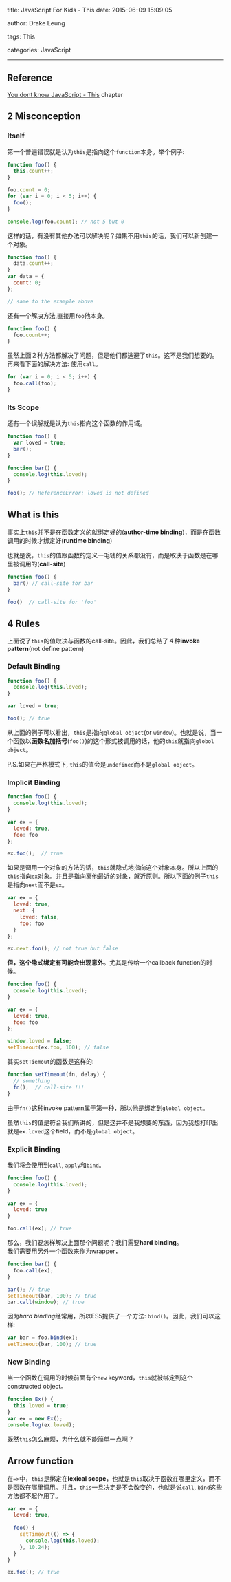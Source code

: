 title: JavaScript For Kids - This
date: 2015-06-09 15:09:05

author: Drake Leung

tags: This

categories: JavaScript

---

## Reference
[You dont know JavaScript - This](https://github.com/getify/You-Dont-Know-JS/blob/master/this%20&%20object%20prototypes/README.md#you-dont-know-js-this--object-prototypes) chapter

## 2 Misconception
### Itself
第一个普遍错误就是认为`this`是指向这个`function`本身。举个例子:
```javascript
function foo() {
  this.count++;
}

foo.count = 0;
for (var i = 0; i < 5; i++) {
  foo();
}

console.log(foo.count); // not 5 but 0
```

这样的话，有没有其他办法可以解决呢？如果不用`this`的话，我们可以新创建一个对象。
```javascript
function foo() {
  data.count++;
}
var data = {
  count: 0;
};

// same to the example above
```
还有一个解决方法,直接用`foo`他本身。
```javascript
function foo() {
  foo.count++;
}
```
虽然上面２种方法都解决了问题，但是他们都逃避了`this`。这不是我们想要的。　　
再来看下面的解决方法: 使用`call`。
```javascript
for (var i = 0; i < 5; i++) {
  foo.call(foo);
}
```

### Its Scope
还有一个误解就是认为`this`指向这个函数的作用域。
```javascript
function foo() {
  var loved = true;
  bar();
}

function bar() {
  console.log(this.loved);
}

foo(); // ReferenceError: loved is not defined
```

## What is this
事实上`this`并不是在函数定义的就绑定好的(**author-time binding**)，而是在函数调用的时候才绑定好(**runtime binding**)

也就是说，`this`的值跟函数的定义一毛钱的关系都没有，而是取决于函数是在哪里被调用的(**call-site**)
```javascript
function foo() {
  bar() // call-site for bar
}

foo()  // call-site for 'foo'
```

## 4 Rules
上面说了`this`的值取决与函数的call-site。因此，我们总结了４种**invoke pattern**(not define pattern)

### Default Binding
```javascript
function foo() {
  console.log(this.loved);
}

var loved = true;

foo(); // true
```
从上面的例子可以看出，`this`是指向`global object`(or `window`)。也就是说，当一个函数以**函数名加括号**(`foo()`)的这个形式被调用的话，他的`this`就指向`globol object`。

P.S.如果在严格模式下, `this`的值会是`undefined`而不是`global object`。

### Implicit Binding
```javascript
function foo() {
  console.log(this.loved);
}

var ex = {
  loved: true,
  foo: foo
};

ex.foo();  // true
```
如果是调用一个对象的方法的话，`this`就隐式地指向这个对象本身。所以上面的`this`指向`ex`对象。并且是指向离他最近的对象，就近原则。所以下面的例子`this`是指向`next`而不是`ex`。
```javascript
var ex = {
  loved: true,
  next: {
    loved: false,
    foo: foo
  }
};

ex.next.foo(); // not true but false
```
**但，这个隐式绑定有可能会出现意外**。尤其是传给一个callback function的时候。
```javascript
function foo() {
  console.log(this.loved);
}

var ex = {
  loved: true,
  foo: foo
};

window.loved = false;
setTimeout(ex.foo, 100); // false
```
其实`setTiemout`的函数是这样的:
```javascript
function setTimeout(fn, delay) {
  // something
  fn();  // call-site !!!
}
```
由于`fn()`这种invoke pattern属于第一种，所以他是绑定到`global object`。

虽然`this`的值是符合我们所讲的，但是这并不是我想要的东西，因为我想打印出就是`ex.loved`这个field，而不是`global object`。

### Explicit Binding
我们将会使用到`call`, `apply`和`bind`。

```javascript
function foo() {
  console.log(this.loved);
}

var ex = {
  loved: true
}

foo.call(ex); // true
```

那么，我们要怎样解决上面那个问题呢？我们需要**hard binding**。  
我们需要用另外一个函数来作为wrapper，
```javascript
function bar() {
  foo.call(ex);
}

bar(); // true
setTimeout(bar, 100); // true
bar.call(window); // true
```

因为*hard binding*经常用，所以ES5提供了一个方法: `bind()`。因此，我们可以这样:
```javascript
var bar = foo.bind(ex);
setTimeout(bar, 100); // true
```
### New Binding
当一个函数在调用的时候前面有个`new` keyword，`this`就被绑定到这个constructed object。
```javascript
function Ex() {
  this.loved = true;
}
var ex = new Ex();
console.log(ex.loved);
```
既然`this`怎么麻烦，为什么就不能简单一点啊？

## Arrow function
在`=>`中，`this`是绑定在**lexical scope**，也就是`this`取决于函数在哪里定义，而不是函数在哪里调用。并且，`this`一旦决定是不会改变的，也就是说`call`, `bind`这些方法都不起作用了。
```javascript
var ex = {
  loved: true,
  
  foo() {
    setTimeout(() => {
      console.log(this.loved);
    }, 10.24);
  }
}

ex.foo(); // true
```
